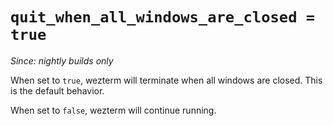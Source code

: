 # `quit_when_all_windows_are_closed = true`

*Since: nightly builds only*

When set to `true`, wezterm will terminate when all windows are closed. This is
the default behavior.

When set to `false`, wezterm will continue running.

